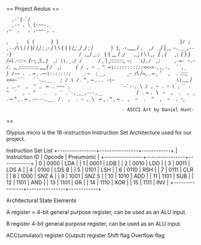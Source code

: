 == Project Aeolus == 


      ,-`{-`/
      ,-~ , \ {-~~-,
    ,~  ,   ,`,-~~-,`,
  ,`   ,   { {      } }                                             }/
 ;     ,--/`\ \    / /                                     }/      /,/
;  ,-./      \ \  { {  (                                  /,;    ,/ ,/
; /   `       } } `, `-`-.___                            / `,  ,/  `,/
 \|         ,`,`    `~.___,---}                         / ,`,,/  ,`,;
  `        { {                                     __  /  ,`/   ,`,;
        /   \ \                                 _,`, `{  `,{   `,`;`
       {     } }       /~\         .-:::-.     (--,   ;\ `,}  `,`;
       \\._./ /      /` , \      ,:::::::::,     `~;   \},/  `,`;     ,-=-
        `-..-`      /. `  .\_   ;:::::::::::;  __,{     `/  `,`;     {
                   / , ~ . ^ `~`\:::::::::::<<~>-,,`,    `-,  ``,_    }
                /~~ . `  . ~  , .`~~\:::::::;    _-~  ;__,        `,-`
       /`\    /~,  . ~ , '  `  ,  .` \::::;`   <<<~```   ``-,,__   ;
      /` .`\ /` .  ^  ,  ~  ,  . ` . ~\~                       \\, `,__
     / ` , ,`\.  ` ~  ,  ^ ,  `  ~ . . ``~~~`,                   `-`--, \
    / , ~ . ~ \ , ` .  ^  `  , . ^   .   , ` .`-,___,---,__            ``
  /` ` . ~ . ` `\ `  ~  ,  .  ,  `  ,  . ~  ^  ,  .  ~  , .`~---,___
/` . `  ,  . ~ , \  `  ~  ,  .  ^  ,  ~  .  `  ,  ~  .  ^  ,  ~  .  `-,

                                               - ASCCI Art by Daniel Hunt-
== 


Olypius micro is the 16-instruction Instruction Set Architecture used for our project.

Instruction Set List
+----------------+----------------+------------+
| Instruction ID |     Opcode     |  Pneumonic |
+----------------+----------------+------------+
|       0        |      0000      |    LDA     |
|       1        |      0001      |    LDB     |
|       2        |      0010      |    LDO     |
|       3        |      0011      |    LDS A   |
|       4        |      0100      |    LDS B   |
|       5        |      0101      |    LSH     |
|       6        |      0110      |    RSH     |
|       7        |      0111      |    CLR     |
|       8        |      1000      |    SNZ A   |
|       9        |      1001      |    SNZ S   |
|       10       |      1010      |    ADD     |
|       11       |      1101      |    SUB     |
|       12       |      1101      |    AND     |
|       13       |      1101      |    OR      |
|       14       |      1110      |    XOR     |
|       15       |      1111      |    INV     |
+----------------+----------------+------------+


Architectural State Elements

  A register =
  4-bit general purpose register, can be used as an ALU input.

  B register
  4-bit general purpose register, can be used as an ALU input.
  
  ACC(umulator) register
  O(utput) register
  Shift flag
  Overflow flag
